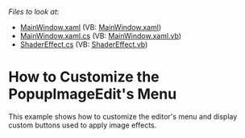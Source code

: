 <!-- default file list -->
*Files to look at*:

* [MainWindow.xaml](./CS/CustomizationDemo/MainWindow.xaml) (VB: [MainWindow.xaml](./VB/CustomizationDemo/MainWindow.xaml))
* [MainWindow.xaml.cs](./CS/CustomizationDemo/MainWindow.xaml.cs) (VB: [MainWindow.xaml.vb](./VB/CustomizationDemo/MainWindow.xaml.vb))
* [ShaderEffect.cs](./CS/CustomizationDemo/ShaderEffect.cs) (VB: [ShaderEffect.vb](./VB/CustomizationDemo/ShaderEffect.vb))
<!-- default file list end -->
# How to Customize the PopupImageEdit's Menu


<p>This example shows how to customize the editor's menu and display custom buttons used to apply image effects.</p>

<br/>



